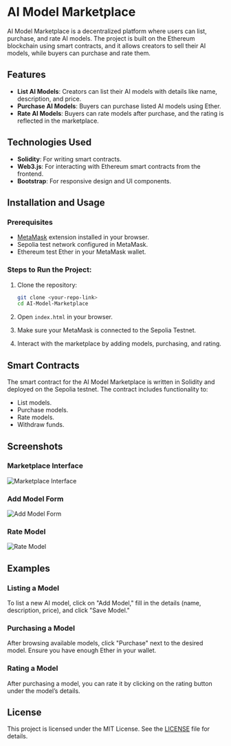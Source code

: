 
# AI Model Marketplace

AI Model Marketplace is a decentralized platform where users can list, purchase, and rate AI models. The project is built on the Ethereum blockchain using smart contracts, and it allows creators to sell their AI models, while buyers can purchase and rate them.

## Features
- **List AI Models**: Creators can list their AI models with details like name, description, and price.
- **Purchase AI Models**: Buyers can purchase listed AI models using Ether.
- **Rate AI Models**: Buyers can rate models after purchase, and the rating is reflected in the marketplace.
  
## Technologies Used
- **Solidity**: For writing smart contracts.
- **Web3.js**: For interacting with Ethereum smart contracts from the frontend.
- **Bootstrap**: For responsive design and UI components.

## Installation and Usage

### Prerequisites
- [MetaMask](https://metamask.io/) extension installed in your browser.
- Sepolia test network configured in MetaMask.
- Ethereum test Ether in your MetaMask wallet.

### Steps to Run the Project:
1. Clone the repository:
   ```bash
   git clone <your-repo-link>
   cd AI-Model-Marketplace
   ```

2. Open `index.html` in your browser.

3. Make sure your MetaMask is connected to the Sepolia Testnet.

4. Interact with the marketplace by adding models, purchasing, and rating.

## Smart Contracts
The smart contract for the AI Model Marketplace is written in Solidity and deployed on the Sepolia testnet. The contract includes functionality to:
- List models.
- Purchase models.
- Rate models.
- Withdraw funds.

## Screenshots

### Marketplace Interface
![Marketplace Interface](images/marketplace.png)

### Add Model Form
![Add Model Form](images/add-model.png)

### Rate Model
![Rate Model](images/rate-model.png)

## Examples
### Listing a Model
To list a new AI model, click on "Add Model," fill in the details (name, description, price), and click "Save Model."

### Purchasing a Model
After browsing available models, click "Purchase" next to the desired model. Ensure you have enough Ether in your wallet.

### Rating a Model
After purchasing a model, you can rate it by clicking on the rating button under the model’s details.

## License

This project is licensed under the MIT License. See the [LICENSE](LICENSE) file for details.
